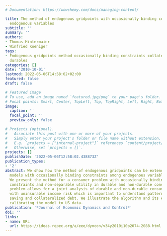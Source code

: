 ```yaml
---
# Documentation: https://wowchemy.com/docs/managing-content/

title: The method of endogenous gridpoints with occasionally binding constraints among
  endogenous variables
subtitle: ''
summary: ''
authors:
- Thomas Hintermaier
- Winfried Koeniger
tags:
- Endogenous gridpoints method occasionally binding constraints collateralized debt
  durables
categories: []
date: '2010-10-01'
lastmod: 2022-05-06T14:58:02+02:00
featured: false
draft: false

# Featured image
# To use, add an image named `featured.jpg/png` to your page's folder.
# Focal points: Smart, Center, TopLeft, Top, TopRight, Left, Right, BottomLeft, Bottom, BottomRight.
image:
  caption: ''
  focal_point: ''
  preview_only: false

# Projects (optional).
#   Associate this post with one or more of your projects.
#   Simply enter your project's folder or file name without extension.
#   E.g. `projects = ["internal-project"]` references `content/project/deep-learning/index.md`.
#   Otherwise, set `projects = []`.
projects: []
publishDate: '2022-05-06T12:58:02.438873Z'
publication_types:
- '2'
abstract: We show how the method of endogenous gridpoints can be extended to solve
  models with occasionally binding constraints among endogenous variables very efficiently.
  We present the method for a consumer problem with occasionally binding collateral
  constraints and non-separable utility in durable and non-durable consumption. This
  problem allows for a joint analysis of durable and non-durable consumption in models
  with uninsurable income risk which is important to understand patterns of consumption,
  saving and collateralized debt. We illustrate the algorithm and its efficiency by
  calibrating the model to US data.
publication: '*Journal of Economic Dynamics and Control*'
doi: ''
links:
- name: URL
  url: https://ideas.repec.org/a/eee/dyncon/v34y2010i10p2074-2088.html
---
```

